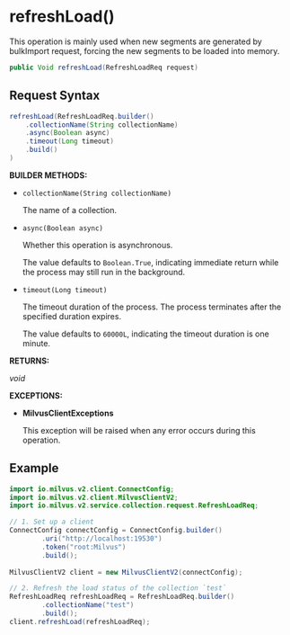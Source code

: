 # refreshLoad()

This operation is mainly used when new segments are generated by bulkImport request, forcing the new segments to be loaded into memory. 

```java
public Void refreshLoad(RefreshLoadReq request)
```

## Request Syntax

```java
refreshLoad(RefreshLoadReq.builder()
    .collectionName(String collectionName)
    .async(Boolean async)
    .timeout(Long timeout)
    .build()
)
```

**BUILDER METHODS:**

- `collectionName(String collectionName)`

    The name of a collection.

- `async(Boolean async)`

    Whether this operation is asynchronous.

    The value defaults to `Boolean.True`, indicating immediate return while the process may still run in the background.

- `timeout(Long timeout)`

    The timeout duration of the process. The process terminates after the specified duration expires.

    The value defaults to `60000L`, indicating the timeout duration is one minute.

**RETURNS:**

*void*

**EXCEPTIONS:**

- **MilvusClientExceptions**

    This exception will be raised when any error occurs during this operation.

## Example

```java
import io.milvus.v2.client.ConnectConfig;
import io.milvus.v2.client.MilvusClientV2;
import io.milvus.v2.service.collection.request.RefreshLoadReq;

// 1. Set up a client
ConnectConfig connectConfig = ConnectConfig.builder()
        .uri("http://localhost:19530")
        .token("root:Milvus")
        .build();
        
MilvusClientV2 client = new MilvusClientV2(connectConfig);

// 2. Refresh the load status of the collection `test`
RefreshLoadReq refreshLoadReq = RefreshLoadReq.builder()
        .collectionName("test")
        .build();
client.refreshLoad(refreshLoadReq);
```

